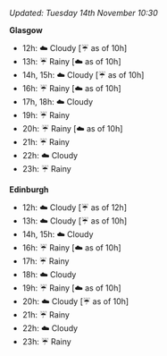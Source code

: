 *Updated: Tuesday 14th November 10:30*

**Glasgow**

* 12h: :cloud: Cloudy [:umbrella: as of 10h]
* 13h: :umbrella: Rainy [:cloud: as of 10h]
* 14h, 15h: :cloud: Cloudy [:umbrella: as of 10h]
* 16h: :umbrella: Rainy [:cloud: as of 10h]
* 17h, 18h: :cloud: Cloudy
* 19h: :umbrella: Rainy
* 20h: :umbrella: Rainy [:cloud: as of 10h]
* 21h: :umbrella: Rainy
* 22h: :cloud: Cloudy
* 23h: :umbrella: Rainy

**Edinburgh**

* 12h: :cloud: Cloudy [:umbrella: as of 12h]
* 13h: :cloud: Cloudy [:umbrella: as of 10h]
* 14h, 15h: :cloud: Cloudy
* 16h: :umbrella: Rainy [:cloud: as of 10h]
* 17h: :umbrella: Rainy
* 18h: :cloud: Cloudy
* 19h: :umbrella: Rainy [:cloud: as of 10h]
* 20h: :cloud: Cloudy [:umbrella: as of 10h]
* 21h: :umbrella: Rainy
* 22h: :cloud: Cloudy
* 23h: :umbrella: Rainy
